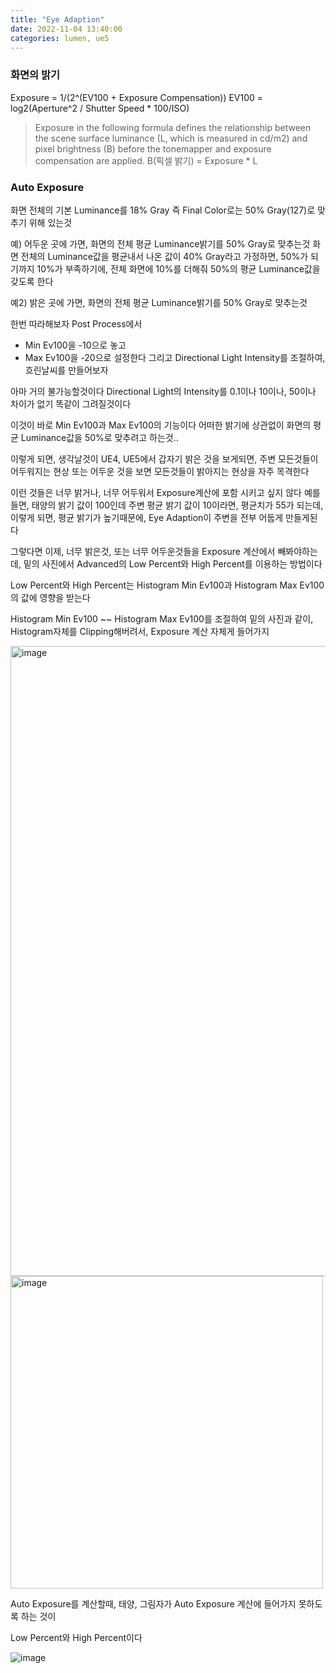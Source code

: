 ```yaml
---
title: "Eye Adaption"
date: 2022-11-04 13:40:00
categories: lumen, ue5
---
```


### 화면의 밝기

Exposure = 1/(2^(EV100 + Exposure Compensation))
EV100 = log2(Aperture^2 / Shutter Speed * 100/ISO)

>Exposure in the following formula defines the relationship between the scene surface luminance (L, which is measured in cd/m2) and pixel brightness (B) before the tonemapper and exposure compensation are applied.
B(픽셀 밝기) = Exposure * L



### Auto Exposure
화면 전체의 기본 Luminance를 18% Gray 즉 Final Color로는 50% Gray(127)로 맞추기 위해 있는것

예) 어두운 곳에 가면, 화면의 전체 평균 Luminance밝기를 50% Gray로 맞추는것
화면 전체의 Luminance값을 평균내서 나온 값이 40% Gray라고 가정하면, 50%가 되기까지 10%가 부족하기에, 전체 화면에 10%를 더해줘 50%의 평균 Luminance값을 갖도록 한다

예2) 밝은 곳에 가면, 화면의 전체 평균 Luminance밝기를 50% Gray로 맞추는것
 

한번 따라해보자
Post Process에서
- Min Ev100을 -10으로 놓고
- Max Ev100을 -20으로 설정한다
그리고 Directional Light Intensity를 조절하여, 흐린날씨를 만들어보자

아마 거의 불가능할것이다
Directional Light의 Intensity를 0.1이나 10이나, 50이나 차이가 없기 똑같이 그려질것이다

이것이 바로 Min Ev100과 Max Ev100의 기능이다
어떠한 밝기에 상관없이 화면의 평균 Luminance값을 50%로 맞추려고 하는것..
 
이렇게 되면, 생각날것이
UE4, UE5에서 갑자기 밝은 것을 보게되면, 주변 모든것들이 어두워지는 현상
또는 어두운 것을 보면 모든것들이 밝아지는 현상을 자주 목격한다

이런 것들은 너무 밝거나, 너무 어두워서 Exposure계산에 포함 시키고 싶지 않다
예를 들면, 태양의 밝기 값이 100인데 주변 평균 밝기 값이 10이라면, 평균치가 55가 되는데,
이렇게 되면, 평균 밝기가 높기때문에, Eye Adaption이 주변을 전부 어둡게 만들게된다

그렇다면 이제, 너무 밝은것, 또는 너무 어두운것들을 Exposure 계산에서 빼봐야하는데,
밑의 사진에서 Advanced의 Low Percent와 High Percent를 이용하는 방법이다

Low Percent와 High Percent는 Histogram Min Ev100과 Histogram Max Ev100의 값에 영향을 받는다

Histogram Min Ev100 ~~ Histogram Max Ev100를 조절하여 밑의 사진과 같이, Histogram자체를 Clipping해버려서, Exposure 계산 자체게 들어가지 

<img width="1008" alt="image" src="https://user-images.githubusercontent.com/45751396/200778406-6ef8132e-45aa-449e-8220-e6b69e1f509e.png">

<img width="500" alt="image" src="https://user-images.githubusercontent.com/45751396/200777860-07cda334-8d60-471c-ad10-a5347927ca0b.png">







Auto Exposure를 계산할때, 태양, 그림자가 Auto Exposure 계산에 들어가지 못하도록 하는 것이

Low Percent와 High Percent이다


![image](https://user-images.githubusercontent.com/45751396/200765729-abae3aea-f88a-46f5-91d3-c753e7e47016.png)
